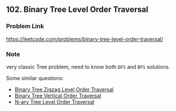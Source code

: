 ## 102. Binary Tree Level Order Traversal

### Problem Link 
https://leetcode.com/problems/binary-tree-level-order-traversal/

### Note
very classic Tree problem, need to know both `DFS` and `BFS` solutions.

Some similar questions:

 - [Binary Tree Zigzag Level Order Traversal](https://leetcode.com/problems/binary-tree-zigzag-level-order-traversal/)
 - [Binary Tree Vertical Order Traversal](https://leetcode.com/problems/binary-tree-vertical-order-traversal/)
 - [N-ary Tree Level Order Traversal](https://leetcode.com/problems/n-ary-tree-level-order-traversal/)
